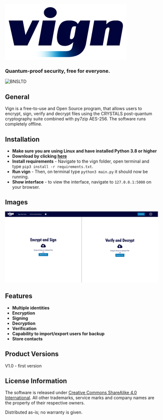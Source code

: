 ![vign-logo](https://github.com/BeechatNetworkSystemsLtd/vign/raw/main/vign.png)
###  Quantum-proof security, free for everyone. 

![BNSLTD](https://beechat.network/wp-content/uploads/2021/02/powered-by-1.png)

General
-------------------

Vign is a free-to-use and Open Source program, that allows users to encrypt, sign, verify and decrypt files using the CRYSTALS post-quantum cryptography suite combined with py7zip AES-256. The software runs completely offline.

Installation
-------------------
* **Make sure you are using Linux and have installed Python 3.8 or higher**
* **Download by clicking [here](https://github.com/BeechatNetworkSystemsLtd/vign/archive/refs/heads/main.zip)** 
* **Install requirements** - Navigate to the vign folder, open terminal and type ```pip3 install -r requirements.txt```.
* **Run vign** - Then, on terminal type ``` python3 main.py ``` it should now be running.
* **Show interface** - to view the interface, navigate to ```127.0.0.1:5000``` on your browser.

Images
-------------------
![image](https://github.com/BeechatNetworkSystemsLtd/vign/raw/main/screenshot.png)

Features
-------------------

* **Multiple identities**
* **Encryption**
* **Signing**
* **Decryption**
* **Verification**
* **Capability to import/export users for backup**
* **Store contacts** 


Product Versions
-------------------
V1.0 - first version

License Information
-------------------
The software is released under [Creative Commons ShareAlike 4.0 International](https://creativecommons.org/licenses/by-sa/4.0/).
All other trademarks, service marks and company names are the property of their respective owners.

Distributed as-is; no warranty is given.
